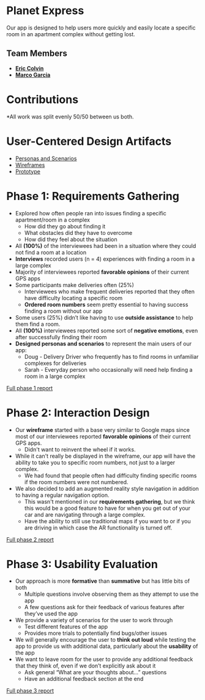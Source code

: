 # Planet Express

Our app is designed to help users more quickly and easily locate a specific room in an apartment complex without getting lost.

## Team Members

* [**Eric Colvin**](https://github.com/ecolvin/ux-portfolio-ecolvin)
* [**Marco Garcia**](https://github.com/UsabilityEngineering/ux-portfolio-magarcia0)

# Contributions
*All work was split evenly 50/50 between us both.

# User-Centered Design Artifacts

* [Personas and Scenarios](personas-scenarios.md)
* [Wireframes](phase2/Wireframe-431W.pdf)
* [Prototype](https://xd.adobe.com/view/93ab9a28-9d16-431e-8127-f87fa40ad80f-c6f8/)

# Phase 1: Requirements Gathering

* Explored how often people ran into issues finding a specific apartment/room in a complex
  * How did they go about finding it
  * What obstacles did they have to overcome
  * How did they feel about the situation
* All **(100%)** of the interviewees had been in a situation where they could not find a room at a location
* **Interviews** recorded users (n = 4) experiences with finding a room in a large complex
* Majority of interviewees reported **favorable opinions** of their current GPS apps
* Some participants make deliveries often (25%)
  * Interviewees who make frequent deliveries reported that they often have difficulty locating a specific room 
  * **Ordered room numbers** seem pretty essential to having success finding a room without our app
* Some users (25%) didn’t like having to use **outside assistance** to help them find a room.
* All **(100%)** interviewees reported some sort of **negative emotions**, even after successfully finding their room
* **Designed personas and scenarios** to represent the main users of our app:
  * Doug - Delivery Driver who frequently has to find rooms in unfamiliar complexes for deliveries
  * Sarah - Everyday person who occasionally will need help finding a room in a large complex


[Full phase 1 report](phase1/)

# Phase 2: Interaction Design

* Our **wireframe** started with a base very similar to Google maps since most of our interviewees reported **favorable opinions** of their current GPS apps.
  * Didn't want to reinvent the wheel if it works.
* While it can't really be displayed in the wireframe, our app will have the ability to take you to specific room numbers, not just to a larger complex.
  * We had found that people often had difficulty finding specific rooms if the room numbers were not numbered.
* We also decided to add an augmented reality style navigation in addition to having a regular navigation option.
  * This wasn't mentioned in our **requirements gathering**, but we think this would be a good feature to have for when you get out of your car and are navigating through a large complex.
  * Have the ability to still use traditional maps if you want to or if you are driving in which case the AR functionality is turned off.

[Full phase 2 report](phase2/)

# Phase 3: Usability Evaluation

* Our approach is more **formative** than **summative** but has little bits of both
	* Multiple questions involve observing them as they attempt to use the app
	* A few questions ask for their feedback of various features after they’ve used the app
* We provide a variety of scenarios for the user to work through
	* Test different features of the app
	* Provides more trials to potentially find bugs/other issues
* We will generally encourage the user to **think out loud** while testing the app to provide us with additional data, particularly about the **usability** of the app 
* We want to leave room for the user to provide any additional feedback that they think of, even if we don’t explicitly ask about it
	* Ask general “What are your thoughts about…” questions
	* Have an additional feedback section at the end


[Full phase 3 report](phase3/)

